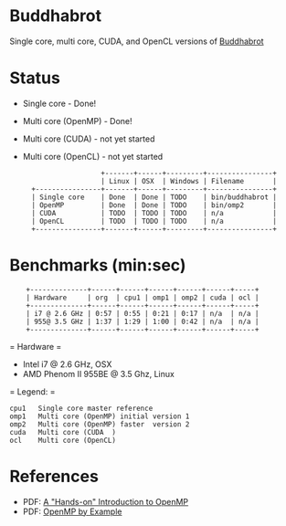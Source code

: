 # Buddhabrot

Single core, multi core, CUDA, and OpenCL versions of [Buddhabrot](en.wikipedia.org/wiki/Buddhabrot)

# Status

* Single core - Done!
* Multi core (OpenMP) - Done!
* Multi core (CUDA) - not yet started
* Multi core (OpenCL) - not yet started

                         +-------+------+---------+----------------+
                         | Linux | OSX  | Windows | Filename       |
        +----------------+-------+------+---------+----------------+
        | Single core    | Done  | Done | TODO    | bin/buddhabrot |
        | OpenMP         | Done  | Done | TODO    | bin/omp2       |
        | CUDA           | TODO  | TODO | TODO    | n/a            |
        | OpenCL         | TODO  | TODO | TODO    | n/a            |
        +----------------+-------+------+---------+----------------+


# Benchmarks (min:sec)

        +--------------+------+------+------+------+------+-----+
        | Hardware     | org  | cpu1 | omp1 | omp2 | cuda | ocl |
        +--------------+------+------+------+------+------+-----+
        | i7 @ 2.6 GHz | 0:57 | 0:55 | 0:21 | 0:17 | n/a  | n/a |
        | 955@ 3.5 GHz | 1:37 | 1:29 | 1:00 | 0:42 | n/a  | n/a |
        +--------------+------+------+------+------+------+-----+

= Hardware =

* Intel i7 @ 2.6 GHz, OSX
* AMD Phenom II 955BE @ 3.5 Ghz, Linux

= Legend: =

    cpu1   Single core master reference
    omp1   Multi core (OpenMP) initial version 1
    omp2   Multi core (OpenMP) faster  version 2
    cuda   Multi core (CUDA  )
    ocl    Multi core (OpenCL)

# References

* PDF: [A "Hands-on" Introduction to OpenMP](http://openmp.org/mp-documents/omp-hands-on-SC08.pdf)
* PDF: [OpenMP by Example](http://people.math.umass.edu/~johnston/PHI_WG_2014/OpenMPSlides_tamu_sc.pdf)

